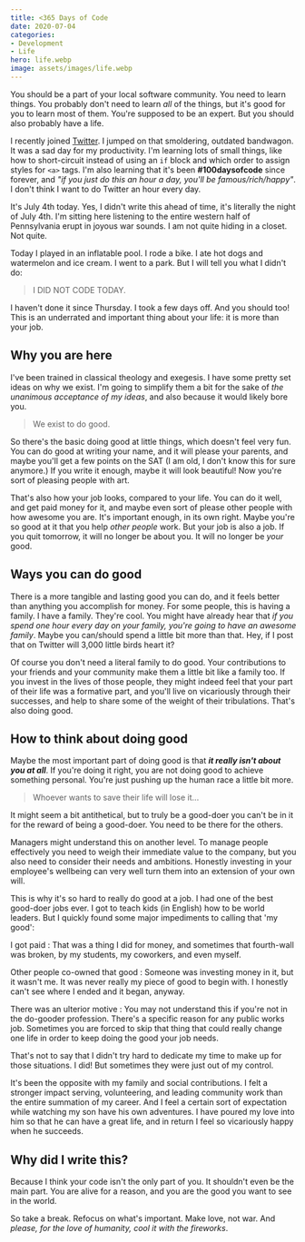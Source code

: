 ```yaml
---
title: <365 Days of Code
date: 2020-07-04
categories:
- Development
- Life
hero: life.webp
image: assets/images/life.webp
---
```


You should be a part of your local software community. You need to learn things. You probably don't need to learn *all* of the things, but it's good for you to learn most of them. You're supposed to be an expert. But you should also probably have a life.

I recently joined [Twitter](https://twitter.com/monjibram). I jumped on that smoldering, outdated bandwagon. It was a sad day for my productivity. I'm learning lots of small things, like how to short-circuit instead of using an `if` block and which order to assign styles for `<a>` tags. I'm also learning that it's been **#100daysofcode** since forever, and *"if you just do this an hour a day, you'll be famous/rich/happy"*. I don't think I want to do Twitter an hour every day.

It's July 4th today. Yes, I didn't write this ahead of time, it's literally the night of July 4th. I'm sitting here listening to the entire western half of Pennsylvania erupt in joyous war sounds. I am not quite hiding in a closet. Not quite.

Today I played in an inflatable pool. I rode a bike. I ate hot dogs and watermelon and ice cream. I went to a park. But I will tell you what I didn't do:

> I DID NOT CODE TODAY.

I haven't done it since Thursday. I took a few days off. And you should too! This is an underrated and important thing about your life: it is more than your job.

## Why you are here
I've been trained in classical theology and exegesis. I have some pretty set ideas on why we exist. I'm going to simplify them a bit for the sake of *the unanimous acceptance of my ideas*, and also because it would likely bore you. 

> We exist to do good.

So there's the basic doing good at little things, which doesn't feel very fun. You can do good at writing your name, and it will please your parents, and maybe you'll get a few points on the SAT (I am old, I don't know this for sure anymore.) If you write it enough, maybe it will look beautiful! Now you're sort of pleasing people with art.

That's also how your job looks, compared to your life. You can do it well, and get paid money for it, and maybe even sort of please other people with how awesome you are. It's important enough, in its own right. Maybe you're so good at it that you help *other people* work. But your job is also a job. If you quit tomorrow, it will no longer be about you. It will no longer be *your* good.

## Ways you can do good
There is a more tangible and lasting good you can do, and it feels better than anything you accomplish for money. For some people, this is having a family. I have a family. They're cool. You might have already hear that *if you spend one hour every day on your family, you're going to have an awesome family*. Maybe you can/should spend a little bit more than that. Hey, if I post that on Twitter will 3,000 little birds heart it?

Of course you don't need a literal family to do good. Your contributions to your friends and your community make them a little bit like a family too. If you invest in the lives of those people, they might indeed feel that your part of their life was a formative part, and you'll live on vicariously through their successes, and help to share some of the weight of their tribulations. That's also doing good.

## How to think about doing good
Maybe the most important part of doing good is that ***it really isn't about you at all***. If you're doing it right, you are not doing good to achieve something personal. You're just pushing up the human race a little bit more.

> Whoever wants to save their life will lose it...

It might seem a bit antithetical, but to truly be a good-doer you can't be in it for the reward of being a good-doer. You need to be there for the others. 

Managers might understand this on another level. To manage people effectively you need to weigh their immediate value to the company, but you also need to consider their needs and ambitions. Honestly investing in your employee's wellbeing can very well turn them into an extension of your own will.

This is why it's so hard to really do good at a job. I had one of the best good-doer jobs ever. I got to teach kids (in English) how to be world leaders. But I quickly found some major impediments to calling that 'my good':

I got paid
: That was a thing I did for money, and sometimes that fourth-wall was broken, by my students, my coworkers, and even myself.

Other people co-owned that good
: Someone was investing money in it, but it wasn't me. It was never really my piece of good to begin with. I honestly can't see where I ended and it began, anyway.

There was an ulterior motive
: You may not understand this if you're not in the do-gooder profession. There's a specific reason for any public works job. Sometimes you are forced to skip that thing that could really change one life in order to keep doing the good your job needs.

That's not to say that I didn't try hard to dedicate my time to make up for those situations. I did! But sometimes they were just out of my control.

It's been the opposite with my family and social contributions. I felt a stronger impact serving, volunteering, and leading community work than the entire summation of my career. And I feel a certain sort of expectation while watching my son have his own adventures. I have poured my love into him so that he can have a great life, and in return I feel so vicariously happy when he succeeds.

## Why did I write this?
Because I think your code isn't the only part of you. It shouldn't even be the main part. You are alive for a reason, and you are the good you want to see in the world.

So take a break. Refocus on what's important. Make love, not war. And *please, for the love of humanity, cool it with the fireworks*.
